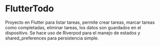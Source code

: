 # FlutterTodo
Proyecto en Flutter para listar tareas, permite crear tareas, marcar tareas como completadas, eliminar tareas, los datos son guardados en el dispositivo. Se hace uso de Riverpod para el manejo de estados y shared_preferences para persistencia simple.
